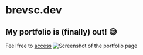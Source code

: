 # brevsc.dev
## My portfolio is (finally) out! 😅
Feel free to [access](https://brevsc.netlify.app)
![Screenshot of the portfolio page](https://github.com/user-attachments/assets/d4f9f36b-9eae-4a58-8732-dfcbd902d5ab)

